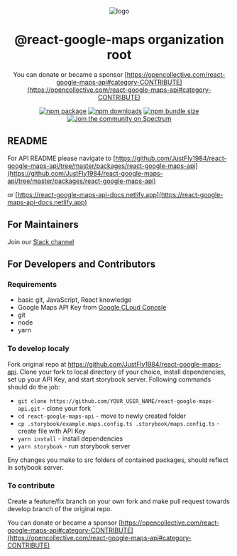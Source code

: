 <div align="center">

![logo](https://raw.githubusercontent.com/JustFly1984/react-google-maps-api/master/logo.png)

# @react-google-maps organization root

You can donate or became a sponsor [https://opencollective.com/react-google-maps-api#category-CONTRIBUTE](https://opencollective.com/react-google-maps-api#category-CONTRIBUTE)

[![npm package](https://img.shields.io/npm/v/@react-google-maps/api)](https://www.npmjs.com/package/@react-google-maps/api)
[![npm downloads](https://img.shields.io/npm/dt/@react-google-maps/api)](https://www.npmjs.com/package/@react-google-maps/api)
[![npm bundle size](https://img.shields.io/bundlephobia/min/@react-google-maps/api)](https://www.npmjs.com/package/@react-google-maps/api)
[![Join the community on Spectrum](https://withspectrum.github.io/badge/badge.svg)](https://spectrum.chat/react-google-maps)

</div>

## README

For API README please navigate to [https://github.com/JustFly1984/react-google-maps-api/tree/master/packages/react-google-maps-api](https://github.com/JustFly1984/react-google-maps-api/tree/master/packages/react-google-maps-api)

or [https://react-google-maps-api-docs.netlify.app](https://react-google-maps-api-docs.netlify.app)

## For Maintainers

Join our [Slack channel](https://join.slack.com/t/react-google-maps-api/shared_invite/enQtODc5ODU1NTY5MzQ4LTBiNTYzZmY1YmVjYzJhZThkMGU0YzUwZjJkNGJmYjk4YjQyYjZhMDk2YThlZGEzNDc0M2RhNjBmMWE4ZTJiMjQ)

## For Developers and Contributors

### Requirements

- basic git, JavaScript, React knowledge
- Google Maps API Key from [Google CLoud Conosle](https://console.cloud.google.com)
- git
- node
- yarn

### To develop localy

Fork original repo at <https://github.com/JustFly1984/react-google-maps-api>. Clone your fork to local directory of your choice, install dependencies, set up your API Key, and start storybook server. Following commands should do the job:

- `git clone https://github.com/YOUR_USER_NAME/react-google-maps-api.git` - clone your fork
`
- `cd react-google-maps-api` - move to newly created folder
- `cp .storybook/example.maps.config.ts .storybook/maps.config.ts` - create file with API Key
- `yarn install` - install dependencies
- `yarn storybook` - run storybook server

Eny changes you make to src folders of contained packages, should reflect in sotybook server.

### To contribute

Create a feature/fix branch on your own fork and make pull request towards develop branch of the original repo.

You can donate or became a sponsor [https://opencollective.com/react-google-maps-api#category-CONTRIBUTE](https://opencollective.com/react-google-maps-api#category-CONTRIBUTE)
